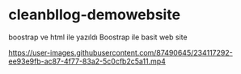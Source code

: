 # cleanbllog-demowebsite
boostrap ve html ile yazıldı 
Boostrap ile basit web site 


https://user-images.githubusercontent.com/87490645/234117292-ee93e9fb-ac87-4f77-83a2-5c0cfb2c5a11.mp4


